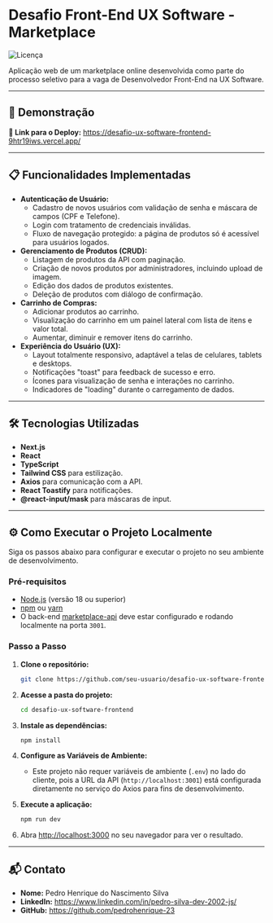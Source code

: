 # Desafio Front-End UX Software - Marketplace

![Licença](https://img.shields.io/badge/licença-MIT-blue.svg)

Aplicação web de um marketplace online desenvolvida como parte do processo seletivo para a vaga de Desenvolvedor Front-End na UX Software.

---

## 🚀 Demonstração

**🔗 Link para o Deploy:** https://desafio-ux-software-frontend-9htr19iws.vercel.app/

---

## 📋 Funcionalidades Implementadas

* **Autenticação de Usuário:**
    * Cadastro de novos usuários com validação de senha e máscara de campos (CPF e Telefone).
    * Login com tratamento de credenciais inválidas.
    * Fluxo de navegação protegido: a página de produtos só é acessível para usuários logados.
* **Gerenciamento de Produtos (CRUD):**
    * Listagem de produtos da API com paginação.
    * Criação de novos produtos por administradores, incluindo upload de imagem. 
    * Edição dos dados de produtos existentes.
    * Deleção de produtos com diálogo de confirmação.
* **Carrinho de Compras:**
    * Adicionar produtos ao carrinho.
    * Visualização do carrinho em um painel lateral com lista de itens e valor total.
    * Aumentar, diminuir e remover itens do carrinho.
* **Experiência do Usuário (UX):**
    * Layout totalmente responsivo, adaptável a telas de celulares, tablets e desktops.
    * Notificações "toast" para feedback de sucesso e erro.
    * Ícones para visualização de senha e interações no carrinho.
    * Indicadores de "loading" durante o carregamento de dados.

---

## 🛠️ Tecnologias Utilizadas

* **Next.js** 
* **React**
* **TypeScript** 
* **Tailwind CSS** para estilização.
* **Axios** para comunicação com a API.
* **React Toastify** para notificações.
* **@react-input/mask** para máscaras de input.

---

## ⚙️ Como Executar o Projeto Localmente

Siga os passos abaixo para configurar e executar o projeto no seu ambiente de desenvolvimento.

### Pré-requisitos

* [Node.js](https://nodejs.org/en/) (versão 18 ou superior)
* [npm](https://www.npmjs.com/) ou [yarn](https://yarnpkg.com/)
* O back-end [marketplace-api](https://github.com/ux-software/marketplace-api) deve estar configurado e rodando localmente na porta `3001`.

### Passo a Passo

1.  **Clone o repositório:**
    ```bash
    git clone https://github.com/seu-usuario/desafio-ux-software-frontend.git
    ```

2.  **Acesse a pasta do projeto:**
    ```bash
    cd desafio-ux-software-frontend
    ```

3.  **Instale as dependências:**
    ```bash
    npm install
    ```

4.  **Configure as Variáveis de Ambiente:**
    * Este projeto não requer variáveis de ambiente (`.env`) no lado do cliente, pois a URL da API (`http://localhost:3001`) está configurada diretamente no serviço do Axios para fins de desenvolvimento. 

5.  **Execute a aplicação:**
    ```bash
    npm run dev
    ```

6.  Abra [http://localhost:3000](http://localhost:3000) no seu navegador para ver o resultado.

---

## 📬 Contato

* **Nome:** Pedro Henrique do Nascimento Silva
* **LinkedIn:** https://www.linkedin.com/in/pedro-silva-dev-2002-js/
* **GitHub:** https://github.com/pedrohenrique-23